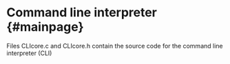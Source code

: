 Command line interpreter                         {#mainpage}
============

Files CLIcore.c and CLIcore.h contain the source code for the command line interpreter (CLI)
